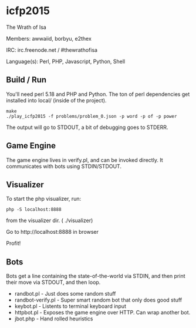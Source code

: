 # icfp2015

The Wrath of Isa

Members: awwaiid, borbyu, e2thex

IRC: irc.freenode.net / #thewrathofisa

Language(s): Perl, PHP, Javascript, Python, Shell

## Build / Run

You'll need perl 5.18 and PHP and Python. The ton of perl dependencies get installed into local/ (inside of the project).

    make
    ./play_icfp2015 -f problems/problem_0.json -p word -p of -p power

The output will go to STDOUT, a bit of debugging goes to STDERR.

## Game Engine

The game engine lives in verify.pl, and can be invoked directly. It communicates with bots using STDIN/STDOUT.

## Visualizer

To start the php visualizer, run:

    php -S localhost:8888

from the visualizer dir. ( ./visualizer)

Go to http://localhost:8888 in browser

Profit!

## Bots

Bots get a line containing the state-of-the-world via STDIN, and then print their move via STDOUT, and then loop.

* randbot.pl - Just does some random stuff
* randbot-verify.pl - Super smart random bot that only does good stuff
* keybot.pl - Listents to terminal keyboard input
* httpbot.pl - Exposes the game engine over HTTP. Can wrap another bot.
* jbot.php - Hand rolled heuristics

